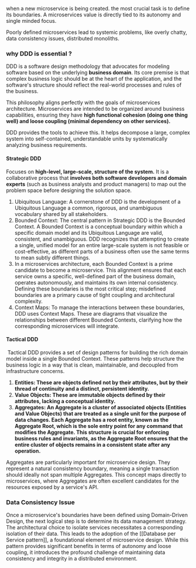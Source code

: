 
when a new microservice is being created. the most crucial task is to define its boundaries. A microservices value is directly tied to its autonomy and single minded focus. 

Poorly defined microservices lead to systemic problems, like overly chatty, data consistency issues, distributed monoliths.

### why DDD is essential ?
DDD is a software design methodology that advocates for modeling software based on the underlying **business domain**. Its core premise is that complex business logic should be at the heart of the application, and the software's structure should reflect the real-world processes and rules of the business. 

This philosophy aligns perfectly with the goals of microservices architecture. Microservices are intended to be organized around business capabilities, ensuring they have **high functional cohesion (doing one thing well) and loose coupling (minimal dependency on other services).**

DDD provides the tools to achieve this. It helps decompose a large, complex system into self-contained, understandable units by systematically analyzing business requirements.

#### Strategic DDD
Focuses on **high-level, large-scale, structure of the system.** It is a collaborative process that **involves both software developers and domain experts** (such as business analysts and product managers) to map out the problem space before designing the solution space.

1. Ubiquitous Language: A cornerstone of DDD is the development of a Ubiquitous Language a common, rigorous, and unambiguous vocabulary shared by all stakeholders.
2. Bounded Context: The central pattern in Strategic DDD is the Bounded Context. A Bounded Context is a conceptual boundary within which a specific domain model and its Ubiquitous Language are valid, consistent, and unambiguous. DDD recognizes that attempting to create a single, unified model for an entire large-scale system is not feasible or cost-effective, as different parts of a business often use the same terms to mean subtly different things.
3. In a microservices architecture, each Bounded Context is a prime candidate to become a microservice. This alignment ensures that each service owns a specific, well-defined part of the business domain, operates autonomously, and maintains its own internal consistency. Defining these boundaries is the most critical step; misdefined boundaries are a primary cause of tight coupling and architectural complexity.
4. Context Maps: To manage the interactions between these boundaries, DDD uses Context Maps. These are diagrams that visualize the relationships between different Bounded Contexts, clarifying how the corresponding microservices will integrate.

#### Tactical DDD
 Tactical DDD provides a set of design patterns for building the rich domain model inside a single Bounded Context. These patterns help structure the business logic in a way that is clean, maintainable, and decoupled from infrastructure concerns.

1. **Entities: These are objects defined not by their attributes, but by their thread of continuity and a distinct, persistent identity.**
2. **Value Objects: These are immutable objects defined by their attributes, lacking a conceptual identity.**
3. **Aggregates: An Aggregate is a cluster of associated objects (Entities and Value Objects) that are treated as a single unit for the purpose of data changes. Each Aggregate has a root entity, known as the Aggregate Root, which is the sole entry point for any command that modifies the Aggregate. This structure is crucial for enforcing business rules and invariants, as the Aggregate Root ensures that the entire cluster of objects remains in a consistent state after any operation.**

Aggregates are particularly important for microservice design. They represent a natural consistency boundary, meaning a single transaction should ideally not span multiple Aggregates. This concept maps directly to microservices, where Aggregates are often excellent candidates for the resources exposed by a service's API.


### Data Consistency Issue 

Once a microservice's boundaries have been defined using Domain-Driven Design, the next logical step is to determine its data management strategy. The architectural choice to isolate services necessitates a corresponding isolation of their data. This leads to the adoption of the [[Database per Service pattern]], a foundational element of microservice design. While this pattern provides significant benefits in terms of autonomy and loose coupling, it introduces the profound challenge of maintaining data consistency and integrity in a distributed environment.


